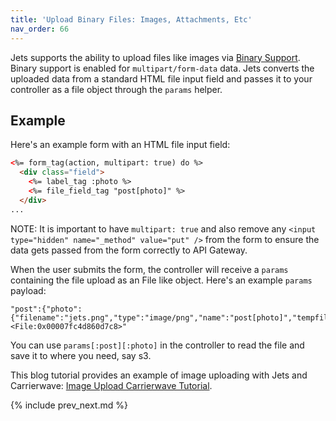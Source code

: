 ```yaml
---
title: 'Upload Binary Files: Images, Attachments, Etc'
nav_order: 66
---
```


Jets supports the ability to upload files like images via [Binary Support](https://aws.amazon.com/about-aws/whats-new/2016/11/binary-data-now-supported-by-api-gateway/).  Binary support is enabled for `multipart/form-data` data.  Jets converts the uploaded data from a standard HTML file input field and passes it to your controller as a file object through the `params` helper.

## Example

Here's an example form with an HTML file input field:

```html
<%= form_tag(action, multipart: true) do %>
  <div class="field">
    <%= label_tag :photo %>
    <%= file_field_tag "post[photo]" %>
  </div>
...
```

NOTE: It is important to have `multipart: true` and also remove any `<input type="hidden" name="_method" value="put" />` from the form to ensure the data gets passed from the form correctly to API Gateway.

When the user submits the form, the controller will receive a `params` containing the file upload as an File like object.  Here's an example `params` payload:

```
"post":{"photo":{"filename":"jets.png","type":"image/png","name":"post[photo]","tempfile":"#<File:0x00007fc4d860d7c8>"
```

You can use `params[:post][:photo]` in the controller to read the file and save it to where you need, say s3.

This blog tutorial provides an example of image uploading with Jets and Carrierwave: [Image Upload Carrierwave Tutorial](https://blog.boltops.com/2018/12/13/jets-image-upload-carrierwave-tutorial-binary-support).

{% include prev_next.md %}